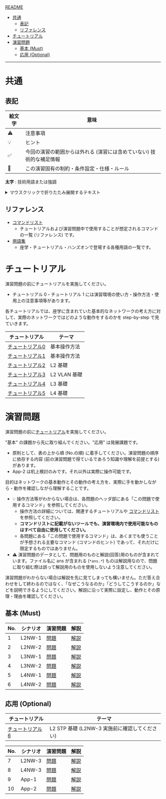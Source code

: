 [README](/README.md)

<!-- TOC -->

- [共通](#共通)
  - [表記](#表記)
  - [リファレンス](#リファレンス)
- [チュートリアル](#チュートリアル)
- [演習問題](#演習問題)
  - [基本 (Must)](#基本-must)
  - [応用 (Optional)](#応用-optional)

<!-- /TOC -->

---

# 共通

## 表記

| 絵文字             | 意味     |
|--------------------|----------|
| :warning:          | 注意事項 |
| :bulb:             | ヒント   |
| :white_check_mark: | 今回の演習の範囲からは外れる (演習には含めていない) 技術的な補足情報 |
| :customs:          | この演習固有の制約・条件設定・仕様・ルール |

**太字** : 技術用語または強調

<details>

<summary>マウスクリックで折りたたみ展開するテキスト</summary>

折り畳まれています。マウスクリックで展開されます。

</details>

## リファレンス

* [コマンドリスト](./common/command_list.md)
  * チュートリアルおよび演習問題中で使用することが想定されるコマンドの一覧 (リファレンス) です。
* [用語集](./common/glossary.md)
  * 座学・チュートリアル・ハンズオンで登場する各種用語の一覧です。

# チュートリアル

演習問題の前にチュートリアルを実施してください。

* チュートリアル 0・チュートリアル 1 には演習環境の使い方・操作方法・使用上の注意事項等があります。

各チュートリアルでは、座学に含まれていた基本的なネットワークの考え方に対して、実際のネットワークではどのような動作をするのかを step-by-step で見ていきます。

| チュートリアル                                | テーマ |
|-----------------------------------------------|--------|
| [チュートリアル0](./tutorial_0/tutorial_0.md) | 基本操作方法 |
| [チュートリアル1](./tutorial_1/tutorial_1.md) | 基本操作方法 |
| [チュートリアル2](./tutorial_2/tutorial_2.md) | L2 基礎 |
| [チュートリアル3](./tutorial_3/tutorial_3.md) | L2 VLAN 基礎 |
| [チュートリアル4](./tutorial_4/tutorial_4.md) | L3 基礎 |
| [チュートリアル5](./tutorial_5/tutorial_5.md) | L4 基礎 |

# 演習問題

演習問題の前に[チュートリアル](#チュートリアル)を実施してください。

"基本" の課題から先に取り組んでください。"応用" は発展課題です。

* 原則として、表の上から順 (No.の順) に着手してください。演習問題の順序に依存する内容 (前の演習問題で得ているであろう知識や理解を前提とする) があります。
* App-2 は机上検討のみです。それ以外は実際に操作可能です。

目的はネットワークの基本動作とその動作の考え方を、実際に手を動かしながら・動作を確認しながら理解することです。

* :bulb: 操作方法等がわからない場合は、各問題のヘッダ部にある「この問題で使用するコマンド」を参照してください。
  * 操作方法の詳細については、関連するチュートリアルや [コマンドリスト](./common/command_list.md) を参照してください。
  * **コマンドリストに記載がないツールでも、演習環境内で使用可能なものはすべて自由に使用してください。**
  * 各問題にある「この問題で使用するコマンド」は、あくまでも使うことが予想される主要なコマンド (コマンドのヒント) であって、それだけに限定するものではありません。
* :warning: 演習問題のデータとして、問題用のものと解説(回答)用のものが含まれています。ファイル名に ans が含まれる (`*ans.*`) ものは解説用なので、問題に取り組む際は誤って解説用のものを使用しないよう注意してください。

演習問題がわからない場合は解説を先に見てしまっても構いません。ただ答え合わせをして終わるのではなく、「なぜこうなるのか」「どうしてこうするのか」などを説明できるようにしてください。解説に沿って実際に設定し、動作とその原理・理由を確認してください。

## 基本 (Must)

|No.| シナリオ | 演習問題                   | 解説                          |
|---|----------|----------------------------|-------------------------------|
| 1 | L2NW-1   | [問題](./l2nw_1/l2nw_1.md) | [解説](./l2nw_1/l2nw_1ans.md) |
| 2 | L2NW-2   | [問題](./l2nw_2/l2nw_2.md) | [解説](./l2nw_2/l2nw_2ans.md) |
| 3 | L3NW-1   | [問題](./l3nw_1/l3nw_1.md) | [解説](./l3nw_1/l3nw_1ans.md) |
| 4 | L3NW-2   | [問題](./l3nw_2/l3nw_2.md) | [解説](./l3nw_2/l3nw_2ans.md) |
| 5 | L4NW-1   | [問題](./l4nw_1/l4nw_1.md) | [解説](./l4nw_1/l4nw_1ans.md) |
| 6 | L4NW-2   | [問題](./l4nw_2/l4nw_2.md) | [解説](./l4nw_2/l4nw_2ans.md) |

## 応用 (Optional)

| チュートリアル                                 | テーマ |
|------------------------------------------------|--------|
| [チュートリアル 6](./tutorial_6/tutorial_6.md) | L2 STP 基礎 (L2NW-3 実施前に確認してください) |

|No.| シナリオ | 演習問題                   | 解説                          |
|---|----------|----------------------------|-------------------------------|
| 7 | L2NW-3   | [問題](./l2nw_3/l2nw_3.md) | [解説](./l2nw_3/l2nw_3ans.md) |
| 8 | L4NW-3   | [問題](./l4nw_3/l4nw_3.md) | [解説](./l4nw_3/l4nw_3ans.md) |
| 9 | App-1    | [問題](./app_1/app_1.md)   | [解説](./app_1/app_1ans.md)   |
|10 | App-2    | [問題](./app_2/app_2.md)   | [解説](./app_2/app_2ans.md)   |

<!--
http://xahlee.info/comp/unicode_circled_numbers.html
⓿
❶ ❷ ❸ ❹ ❺ ❻ ❼ ❽ ❾ ❿
⓫ ⓬ ⓭ ⓮ ⓯ ⓰ ⓱ ⓲ ⓳ ⓴
-->
